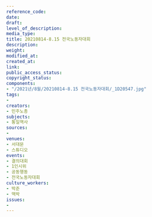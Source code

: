 ```yaml
---
reference_code: 
date: 
draft: 
level_of_description: 
media_type: 
title: 20210814-8.15 전국노동자대회
description: 
weight: 
modified_at: 
created_at: 
link: 
public_access_status: 
copyright_status: 
components:
- "/2021년/8월/20210814-8.15 전국노동자대회/_1D20547.jpg"
tags:
- 
creators:
- 민주노총
subjects:
- 통일역사
sources:
- 
venues:
- 서대문
- 스튜디오
events:
- 결의대회
- 1인시위
- 공동행동
- 전국노동자대회
culture_workers:
- 박준
- 맥박
issues:
- 
---
```


